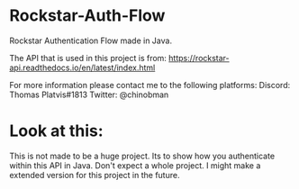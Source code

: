 # Rockstar-Auth-Flow
Rockstar Authentication Flow made in Java.

The API that is used in this project is from: 
https://rockstar-api.readthedocs.io/en/latest/index.html

For more information please contact me to the following platforms:
Discord: Thomas Platvis#1813
Twitter: @chinobman


# Look at this:
This is not made to be a huge project. Its to show how you authenticate within this API in Java. 
Don't expect a whole project. I might make a extended version for this project in the future.
